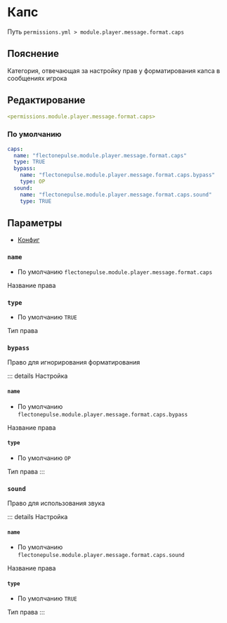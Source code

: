 # Капс
Путь `permissions.yml > module.player.message.format.caps`

## Пояснение
Категория, отвечающая за настройку прав у форматирования капса в сообщениях игрока

## Редактирование
```yaml
<permissions.module.player.message.format.caps>
```

### По умолчанию
```yaml
caps:
  name: "flectonepulse.module.player.message.format.caps"
  type: TRUE
  bypass:
    name: "flectonepulse.module.player.message.format.caps.bypass"
    type: OP
  sound:
    name: "flectonepulse.module.player.message.format.caps.sound"
    type: TRUE
```

## Параметры

- [Конфиг](/en/config/module/player/message/format/caps/)

### `name`
- По умолчанию `flectonepulse.module.player.message.format.caps`

Название права

### `type`
- По умолчанию `TRUE`

Тип права

### `bypass`

Право для игнорирования форматирования

::: details Настройка
#### `name`
- По умолчанию `flectonepulse.module.player.message.format.caps.bypass`

Название права

#### `type`
- По умолчанию `OP`

Тип права
:::

### `sound`

Право для использования звука

::: details Настройка
#### `name`
- По умолчанию `flectonepulse.module.player.message.format.caps.sound`

Название права

#### `type`
- По умолчанию `TRUE`

Тип права
:::

<!--@include: @/en/parts/permission.md-->

